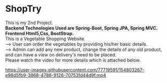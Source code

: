 # ShopTry
This is my 2nd Project. <br>
**Backend Technologies Used are Spring-Boot, Spring JPA, Spring MVC.**<br>
**Frontend Html5,Css, BootStrap.**<br>
This is a Vegetable Shopping Website. <br>
--> User can order the vegetables by providing his/her basic details. <br>
--> Admin can add any new product, change the details of any old product, and can have a view on delivery's need to be placed. <br>
Please watch the video for more details which is attached below.



https://user-images.githubusercontent.com/77719591/154803267-e98d5fb9-3868-4786-9126-70753fd44d9f.mp4

